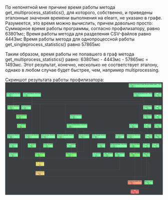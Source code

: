 По непонятной мне причине время работы метода get_multiprocess_statistics(), для которого, собственно, и приведены эталонные значения времени выполнения на elearn, не указано в графе.
Разумеется, это время можно вычислить, причем довольно просто:
Суммарное время работы программы, согласно профилизатору, равно 63801мс;
Время работы метода для разделения CSV-файлов равно 4443мс
Время работы метода для однопроцессной работы get_singleprocess_statistics() равно 57865мс

Таким образом, время работы не попавшего в граф метода get_multiprocess_statistics() равно: 63801мс - 4443мс - 57865мс = 1493мс.
Этот результат, конечно, несколько не соответствует эталону, однако в любом случае будет быстрее, чем, например multiprocessing.

Скриншот результата работы профилизатора:
![alt text](https://github.com/BlessedDrained/Yakovlenko/blob/main/3.2.3/futures_graph.png)
